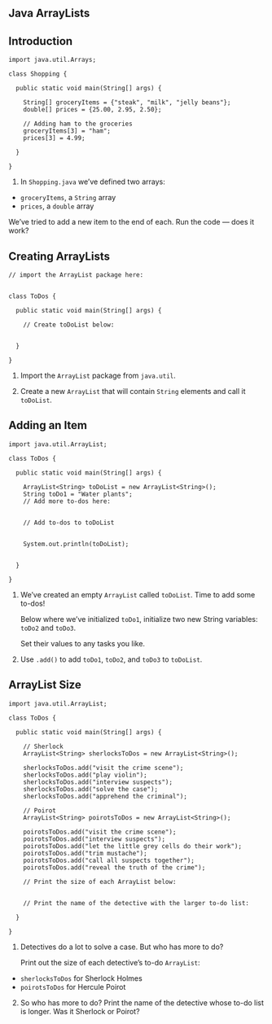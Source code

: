 ## Java ArrayLists

## Introduction

```
import java.util.Arrays;

class Shopping {
  
  public static void main(String[] args) {
    
    String[] groceryItems = {"steak", "milk", "jelly beans"};
    double[] prices = {25.00, 2.95, 2.50};
    
    // Adding ham to the groceries
    groceryItems[3] = "ham";
    prices[3] = 4.99;
    
  }
  
}
```

1. In `Shopping.java` we’ve defined two arrays:

* `groceryItems`, a `String` array
* `prices`, a `double` array

We’ve tried to add a new item to the end of each. Run the code — does it work?

## Creating ArrayLists

```
// import the ArrayList package here:


class ToDos {
  
  public static void main(String[] args) {
    
    // Create toDoList below:
    
    
  }
  
}
```

1. Import the `ArrayList` package from `java.util`.

2. Create a new `ArrayList` that will contain `String` elements and call it `toDoList`.

## Adding an Item

```
import java.util.ArrayList;

class ToDos {
    
  public static void main(String[] args) {
    
    ArrayList<String> toDoList = new ArrayList<String>();
    String toDo1 = "Water plants";
    // Add more to-dos here:
    
    
    // Add to-dos to toDoList
    
    
    System.out.println(toDoList);
      
    
  }
  
}
```

1. We’ve created an empty `ArrayList` called `toDoList`. Time to add some to-dos!

    Below where we’ve initialized `toDo1`, initialize two new String variables: `toDo2` and `toDo3`.

    Set their values to any tasks you like.

2. Use `.add()` to add `toDo1`, `toDo2`, and `toDo3` to `toDoList`.

## ArrayList Size

```
import java.util.ArrayList;

class ToDos {
    
  public static void main(String[] args) {
    
    // Sherlock
    ArrayList<String> sherlocksToDos = new ArrayList<String>();
    
    sherlocksToDos.add("visit the crime scene");
    sherlocksToDos.add("play violin");
    sherlocksToDos.add("interview suspects");
    sherlocksToDos.add("solve the case");
    sherlocksToDos.add("apprehend the criminal");
    
    // Poirot
    ArrayList<String> poirotsToDos = new ArrayList<String>();
    
    poirotsToDos.add("visit the crime scene");
    poirotsToDos.add("interview suspects");
    poirotsToDos.add("let the little grey cells do their work");
    poirotsToDos.add("trim mustache");
    poirotsToDos.add("call all suspects together");
    poirotsToDos.add("reveal the truth of the crime");
    
    // Print the size of each ArrayList below:
    
      
    // Print the name of the detective with the larger to-do list:
    
  }
  
}
```

1. Detectives do a lot to solve a case. But who has more to do?

    Print out the size of each detective’s to-do `ArrayList`:

* `sherlocksToDos` for Sherlock Holmes
* `poirotsToDos` for Hercule Poirot

2. So who has more to do? Print the name of the detective whose to-do list is longer. Was it Sherlock or Poirot?